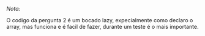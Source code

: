 *Nota:*

O codigo da pergunta 2 é um bocado lazy, expecialmente como declaro o array, mas funciona e é facil de fazer, durante um teste é o mais importante.
